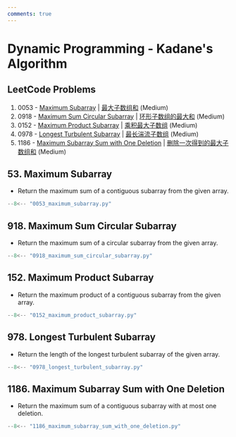 ```yaml
---
comments: true
---
```


# Dynamic Programming - Kadane's Algorithm

## LeetCode Problems

1. 0053 - [Maximum Subarray](https://leetcode.com/problems/maximum-subarray/) | [最大子数组和](https://leetcode.cn/problems/maximum-subarray/) (Medium)
2. 0918 - [Maximum Sum Circular Subarray](https://leetcode.com/problems/maximum-sum-circular-subarray/) | [环形子数组的最大和](https://leetcode.cn/problems/maximum-sum-circular-subarray/) (Medium)
3. 0152 - [Maximum Product Subarray](https://leetcode.com/problems/maximum-product-subarray/) | [乘积最大子数组](https://leetcode.cn/problems/maximum-product-subarray/) (Medium)
4. 0978 - [Longest Turbulent Subarray](https://leetcode.com/problems/longest-turbulent-subarray/) | [最长湍流子数组](https://leetcode.cn/problems/longest-turbulent-subarray/) (Medium)
5. 1186 - [Maximum Subarray Sum with One Deletion](https://leetcode.com/problems/maximum-subarray-sum-with-one-deletion/) | [删除一次得到的最大子数组和](https://leetcode.cn/problems/maximum-subarray-sum-with-one-deletion/) (Medium)

## 53. Maximum Subarray

-   Return the maximum sum of a contiguous subarray from the given array.

```python
--8<-- "0053_maximum_subarray.py"
```

## 918. Maximum Sum Circular Subarray

-   Return the maximum sum of a circular subarray from the given array.

```python
--8<-- "0918_maximum_sum_circular_subarray.py"
```

## 152. Maximum Product Subarray

-   Return the maximum product of a contiguous subarray from the given array.

```python
--8<-- "0152_maximum_product_subarray.py"
```

## 978. Longest Turbulent Subarray

-   Return the length of the longest turbulent subarray of the given array.

```python
--8<-- "0978_longest_turbulent_subarray.py"
```

## 1186. Maximum Subarray Sum with One Deletion

-   Return the maximum sum of a contiguous subarray with at most one deletion.

```python
--8<-- "1186_maximum_subarray_sum_with_one_deletion.py"
```
